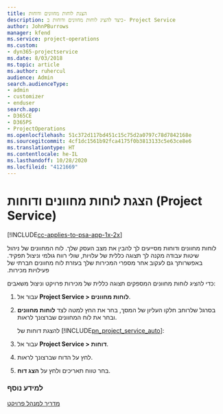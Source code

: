 ```yaml
---
title: הצגת לוחות מחוונים ודוחות
description: כיצד להציג לוחות מחוונים ודוחות ב- Project Service
author: JohnPBurrows
manager: kfend
ms.service: project-operations
ms.custom:
- dyn365-projectservice
ms.date: 8/03/2018
ms.topic: article
ms.author: ruhercul
audience: Admin
search.audienceType:
- admin
- customizer
- enduser
search.app:
- D365CE
- D365PS
- ProjectOperations
ms.openlocfilehash: 51c372d117bd451c15c75d2a0797c78d7842168e
ms.sourcegitcommit: 4cf1dc1561b92fca4175f0b3813133c5e63ce8e6
ms.translationtype: HT
ms.contentlocale: he-IL
ms.lasthandoff: 10/28/2020
ms.locfileid: "4121669"
---
```

# <a name="view-dashboards-and-reports-project-service"></a>הצגת לוחות מחוונים ודוחות (Project Service)

[!INCLUDE[cc-applies-to-psa-app-1x-2x](../includes/cc-applies-to-psa-app-1x-2x.md)]

לוחות מחוונים ודוחות מסייעים לך להבין את מצב העסק שלך. לוח המחוונים של ניהול שיטות עבודה מקנה לך תצוגה כללית של עלויות, שולי רווח גולמי וניצול תפקיד. באפשרותך גם לעקוב אחר מספרי המכירות שלך בעזרת ‏‫לוח מחוונים חברתי של פעילויות מכירות.  
  
 כדי להציג לוחות מחוונים המספקים תצוגה כללית של מכירות פרויקט וניצול משאבים:  
  
1. עבור אל **Project Service > לוחות מחוונים**.  
  
2. בסרגל שלרוחב חלקו העליון של המסך, בחר את החץ למטה לצד **לוחות מחוונים** ובחר את לוח המחוונים שברצונך לראות.  
  
   להצגת דוחות של [!INCLUDE[pn_project_service_auto](../includes/pn-project-service-auto.md)]:  
  
3. עבור אל **Project Service > דוחות**.  
  
4. לחץ על הדוח שברצונך לראות.  
  
5. בחר טווח תאריכים ולחץ על **הצג דוח**.  
  
### <a name="see-also"></a>למידע נוסף  
 [מדריך למנהל פרויקט](../psa/project-manager-guide.md)
